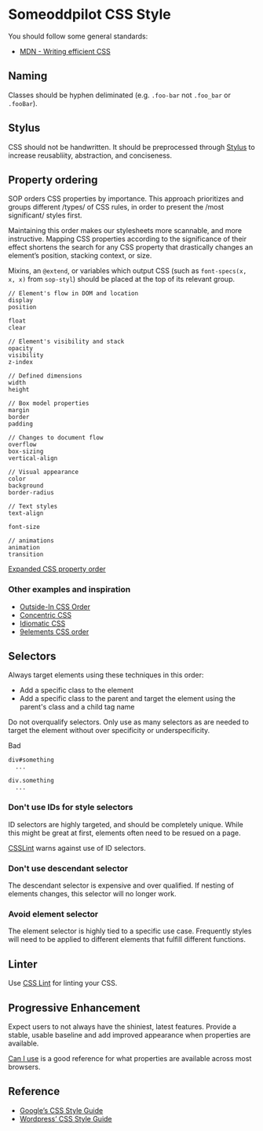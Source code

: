# Someoddpilot CSS Style

You should follow some general standards:

* [MDN - Writing efficient CSS][refMDNCSS]

## Naming

Classes should be hyphen deliminated (e.g. `.foo-bar` not `.foo_bar` or `.fooBar`).

## Stylus

CSS should not be handwritten. It should be preprocessed through [Stylus](http://learnboost.github.io/stylus/) to increase reusabliity, abstraction, and conciseness.

## Property ordering

SOP orders CSS properties by importance. This approach prioritizes and groups different /types/ of CSS rules, in order to present the /most significant/ styles first.

Maintaining this order makes our stylesheets more scannable, and more instructive. Mapping CSS properties according to the significance of their effect shortens the search for any CSS property that drastically changes an element’s position, stacking context, or size.

Mixins, an `@extend`, or variables which output CSS (such as `font-specs(x, x, x)` from `sop-styl`) should be placed at the top of its relevant group.

```styl
// Element's flow in DOM and location
display
position

float
clear

// Element's visibility and stack
opacity
visibility
z-index

// Defined dimensions
width
height

// Box model properties
margin
border
padding

// Changes to document flow
overflow
box-sizing
vertical-align

// Visual appearance
color
background
border-radius

// Text styles
text-align

font-size

// animations
animation
transition
```

[Expanded CSS property order](https://github.com/SomeoddpilotInc/Someoddpilot-Coding-Style/blob/master/index.styl)

### Other examples and inspiration
* [Outside-In CSS Order](https://webdesign.tutsplus.com/articles/outside-in-ordering-css-properties-by-importance--cms-21685)
* [Concentric CSS](https://github.com/brandon-rhodes/Concentric-CSS/blob/master/style.css)
* [Idiomatic CSS](https://github.com/necolas/idiomatic-css)
* [9elements CSS order](http://9elements.com/css-rule-order/)

## Selectors

Always target elements using these techniques in this order:

* Add a specific class to the element
* Add a specific class to the parent and target the element using the parent's class and a child tag name

Do not overqualify selectors. Only use as many selectors as are needed to target the element without over specificity or underspecificity.

Bad
```
div#something
  ...

div.something
  ...
```

### Don't use IDs for style selectors

ID selectors are highly targeted, and should be completely unique. While this might be great at first, elements often need to be resued on a page.

[CSSLint][cssLintID] warns against use of ID selectors.

### Don't use descendant selector

The descendant selector is expensive and over qualified. If nesting of elements changes, this selector will no longer work.

### Avoid element selector

The element selector is highly tied to a specific use case. Frequently styles will need to be applied to different elements that fulfill different functions.

## Linter

Use [CSS Lint][cssLint] for linting your CSS.

## Progressive Enhancement

Expect users to not always have the shiniest, latest features. Provide a stable, usable baseline and add improved appearance when properties are available.

[Can I use](http://caniuse.com/) is a good reference for what properties are available across most browsers.

## Reference

* [Google’s CSS Style Guide](https://google-styleguide.googlecode.com/svn/trunk/htmlcssguide.xml)
* [Wordpress’ CSS Style Guide](http://make.wordpress.org/core/handbook/coding-standards/css/)

 [cssLint]: http://csslint.net/about.html
 [cssLintID]: https://github.com/stubbornella/csslint/wiki/Disallow-IDs-in-selectors
 [wpCSS]: http://make.wordpress.org/core/handbook/coding-standards/css/#property-ordering
 [refMDNCSS]: https://developer.mozilla.org/en-US/docs/Web/Guide/CSS/Writing_efficient_CSS
 [bootstrap]: https://github.com/twbs/bootstrap
 [bootstrapSass]: https://github.com/twbs/bootstrap-sass
